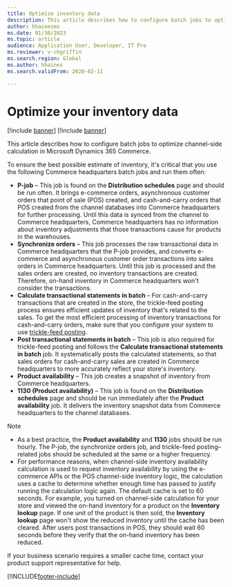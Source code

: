 ```yaml
---
title: Optimize inventory data
description: This article describes how to configure batch jobs to optimize channel-side calculation in Microsoft Dynamics 365 Commerce.
author: hhainesms
ms.date: 01/30/2023
ms.topic: article
audience: Application User, Developer, IT Pro
ms.reviewer: v-chgriffin
ms.search.region: Global
ms.author: hhaines
ms.search.validFrom: 2020-02-11

---
```

# Optimize your inventory data

[!include [banner](../includes/banner.md)]
[!include [banner](includes/preview-banner.md)]

This article describes how to configure batch jobs to optimize channel-side calculation in Microsoft Dynamics 365 Commerce.

To ensure the best possible estimate of inventory, it's critical that you use the following Commerce headquarters batch jobs and run them often:

- **P-job** – This job is found on the **Distribution schedules** page and should be run often. It brings e-commerce orders, asynchronous customer orders that point of sale (POS) created, and cash-and-carry orders that POS created from the channel databases into Commerce headquarters for further processing. Until this data is synced from the channel to Commerce headquarters, Commerce headquarters has no information about inventory adjustments that those transactions cause for products in the warehouses.
- **Synchronize orders** – This job processes the raw transactional data in Commerce headquarters that the P-job provides, and converts e-commerce and asynchronous customer order transactions into sales orders in Commerce headquarters. Until this job is processed and the sales orders are created, no inventory transactions are created. Therefore, on-hand inventory in Commerce headquarters won't consider the transactions.
- **Calculate transactional statements in batch** – For cash-and-carry transactions that are created in the store, the trickle-feed posting process ensures efficient updates of inventory that's related to the sales. To get the most efficient processing of inventory transactions for cash-and-carry orders, make sure that you configure your system to use [trickle-feed posting](./trickle-feed.md).
- **Post transactional statements in batch** – This job is also required for trickle-feed posting and follows the **Calculate transactional statements in batch** job. It systematically posts the calculated statements, so that sales orders for cash-and-carry sales are created in Commerce headquarters to more accurately reflect your store's inventory.
- **Product availability** – This job creates a snapshot of inventory from Commerce headquarters.
- **1130 (Product availability)** – This job is found on the **Distribution schedules** page and should be run immediately after the **Product availability** job. It delivers the inventory snapshot data from Commerce headquarters to the channel databases.

> [!NOTE]
> - As a best practice, the **Product availability** and **1130** jobs should be run hourly. The P-job, the synchronize orders job, and trickle-feed posting–related jobs should be scheduled at the same or a higher frequency.
> - For performance reasons, when channel-side inventory availability calculation is used to request inventory availability by using the e-commerce APIs or the POS channel-side inventory logic, the calculation uses a cache to determine whether enough time has passed to justify running the calculation logic again. The default cache is set to 60 seconds. For example, you turned on channel-side calculation for your store and viewed the on-hand inventory for a product on the **Inventory lookup** page. If one unit of the product is then sold, the **Inventory lookup** page won't show the reduced inventory until the cache has been cleared. After users post transactions in POS, they should wait 60 seconds before they verify that the on-hand inventory has been reduced.

If your business scenario requires a smaller cache time, contact your product support representative for help.

[!INCLUDE[footer-include](../includes/footer-banner.md)]
